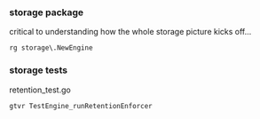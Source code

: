 
### storage package

critical to understanding how the whole storage picture kicks off...

```
rg storage\.NewEngine
```

### storage tests

retention_test.go

```
gtvr TestEngine_runRetentionEnforcer
```
